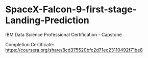 # SpaceX-Falcon-9-first-stage-Landing-Prediction

IBM Data Science Professional Certification - Capstone

Completion Certificate: https://coursera.org/share/8cd375520bfc2d71ec23110492f71be8
